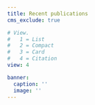 ```yaml
---
title: Recent publications
cms_exclude: true

# View.
#   1 = List
#   2 = Compact
#   3 = Card
#   4 = Citation
view: 4

banner:
  caption: ''
  image: ''
---
```

